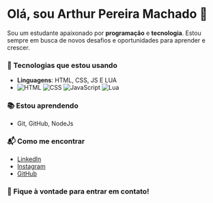 
# Olá, sou Arthur Pereira Machado 👋

Sou um estudante apaixonado por **programação** e **tecnologia**. Estou sempre em busca de novos desafios e oportunidades para aprender e crescer.

### 🚀 Tecnologias que estou usando
- **Linguagens**: HTML, CSS, JS E LUA
- ![HTML](https://img.shields.io/badge/HTML-E34F26?style=for-the-badge&logo=html5&logoColor=white)
![CSS](https://img.shields.io/badge/CSS-1572B6?style=for-the-badge&logo=css3&logoColor=white)
![JavaScript](https://img.shields.io/badge/JavaScript-F7DF1E?style=for-the-badge&logo=javascript&logoColor=white)
![Lua](https://img.shields.io/badge/Lua-2C2D72?style=for-the-badge&logo=lua&logoColor=white)



### 📚 Estou aprendendo
- Git, GitHub, NodeJs

### 📬 Como me encontrar
- [LinkedIn](https://www.linkedin.com/in/arthurpereiramachado/)
- [Instagram](https://www.instagram.com/arthur.machaado/)
- [GitHub](https://github.com/arthurmachado)

### 💬 Fique à vontade para entrar em contato!

